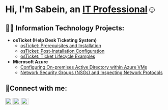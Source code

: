 <h1>Hi, I'm Sabein, an <a href="https://www.linkedin.com/in/sabein-worrell-91b377143">IT Professional</a>☺</h1>

<h2>👨‍💻 Information Technology Projects:</h2>

- <b>osTicket (Help Desk Ticketing System)</b>
  - [osTicket: Prerequisites and Installation](https://github.com/SabeinW/osticket-prereqs)
  - [osTicket: Post-Installation Configuration](https://github.com/SabeinW/post-install-config)
  - [osTicket: Ticket Lifecycle Examples](https://github.com/SabeinW/ticket-lifecycle)
- <b>Microsoft Azure</b>
  - [Configuring On-premises Active Directory within Azure VMs](https://github.com/SabeinW/configure-ad)
  - [Network Security Groups (NSGs) and Inspecting Network Protocols](https://github.com/SabeinW/azure-network-protocols)

<h2>🤳Connect with me:</h2>

[<img align="left" alt="Sabein | Twitter" width="22px" src="https://cdn.jsdelivr.net/npm/simple-icons@v3/icons/twitter.svg" />][twitter]
[<img align="left" alt="Sabein | LinkedIn" width="22px" src="https://cdn.jsdelivr.net/npm/simple-icons@v3/icons/linkedin.svg" />][linkedin]
[<img align="left" alt="Sabein | Instagram" width="22px" src="https://cdn.jsdelivr.net/npm/simple-icons@v3/icons/instagram.svg" />][instagram]

[twitter]: https://x.com/sabeinworrell?s=21
[instagram]: https://www.instagram.com/sabeinworrell?igsh=MTVmNDVrYzMwNzdzMw%3D%3D&utm_source=qr
[linkedin]: https://www.linkedin.com/in/sabein-worrell-91b377143
